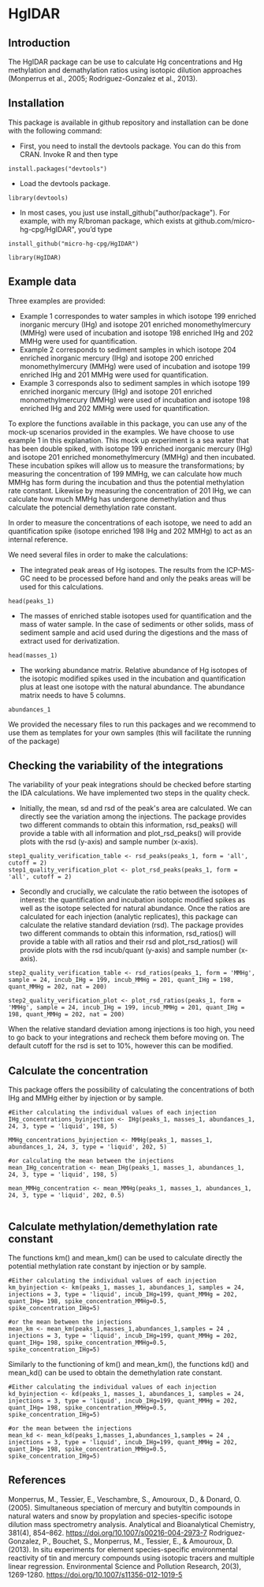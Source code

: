 # HgIDAR

## Introduction

The HgIDAR package can be use to calculate Hg concentrations and Hg methylation and demathylation ratios using isotopic dilution approaches (Monperrus et al., 2005; Rodriguez-Gonzalez et al., 2013). 

## Installation

This package is available in github repository and installation can be done with the following command:

- First, you need to install the devtools package. You can do this from CRAN. Invoke R and then type

```{r, eval=FALSE}
install.packages("devtools")
```
- Load the devtools package.
```{r, eval=FALSE}
library(devtools)
```
- In most cases, you just use install_github("author/package"). For example, with my R/broman package, which exists at github.com/micro-hg-cpg/HgIDAR", you’d type

```{r, eval=FALSE}
install_github("micro-hg-cpg/HgIDAR")
```

```{r setup}
library(HgIDAR)
```

## Example data
Three examples are provided:
- Example 1 correspondes to water samples in which isotope 199 enriched inorganic mercury (IHg) and isotope 201 enriched monomethylmercury (MMHg) were used of incubation and isotope 198 enriched IHg and 202 MMHg were used for quantification. 
- Example 2 corresponds to sediment samples in which isotope 204 enriched inorganic mercury (IHg) and isotope 200 enriched monomethylmercury (MMHg) were used of incubation and isotope 199 enriched IHg and 201 MMHg were used for quantification.
- Example 3 corresponds also to sediment samples in which isotope 199 enriched inorganic mercury (IHg) and isotope 201 enriched monomethylmercury (MMHg) were used of incubation and isotope 198 enriched IHg and 202 MMHg were used for quantification. 

To explore the functions available in this package, you can use any of the  mock-up scenarios provided in the examples. We have choose to use example 1 in this explanation. 
This mock up experiment is a sea water that has been double spiked, with isotope 199 enriched inorganic mercury (IHg) and isotope 201 enriched monomethylmercury (MMHg) and then incubated. These incubation spikes will allow us to measure the transformations; by measuring the concentration of 199 MMHg, we can calculate how much MMHg has form during the incubation and thus the potential methylation rate constant. Likewise by measuring the concentration of 201 IHg, we can calculate how much MMHg has undergone demethylation and thus calculate the potencial demethylation rate constant.

In order to measure the concentrations of each isotope, we need to add an quantification spike (isotope enriched 198 IHg and 202 MMHg) to act as an internal reference.

We need several files in order to make the calculations:

-   The integrated peak areas of Hg isotopes. The results from the ICP-MS-GC need to be processed before hand and only the peaks areas will be used for this calculations.

```{r, example_peaks}
head(peaks_1)

```

-   The masses of enriched stable isotopes used for quantification and the mass of water sample. In the case of sediments or other solids, mass of sediment sample and acid used during the digestions and the mass of extract used for derivatization.

```{r, example_masses}
head(masses_1)
```

-   The  working abundance matrix. Relative abundance of Hg isotopes of the isotopic modified spikes used in the incubation and quantification plus at least one isotope with the natural abundance. The abundance matrix needs to have 5 columns. 

```{r, example_abundance}
abundances_1
```

We provided the necessary files to run this packages and we recommend to use them as templates for your own samples (this will facilitate the running of the package)


## Checking the variability of the integrations

The variability  of your peak integrations should be checked before starting the IDA calculations.
We have implemented two steps in the quality check. 
- Initially, the mean, sd and rsd of the peak's area are calculated. We can directly see the variation among the injections. The package provides two different commands to obtain this information, rsd_peaks() will provide a table with all information and plot_rsd_peaks() will provide plots with the rsd (y-axis) and sample number (x-axis).  

```{r, variability peak check}
step1_quality_verification_table <- rsd_peaks(peaks_1, form = 'all', cutoff = 2)
step1_quality_verification_plot <- plot_rsd_peaks(peaks_1, form = 'all', cutoff = 2)

```

- Secondly and crucially, we calculate the ratio between the isotopes of interest: the quantification and incubation isotopic modified spikes as well as the isotope selected for natural abundance. Once the ratios are calculated for each injection (analytic replicates), this package can calculate the relative standard deviation (rsd). The package provides two different commands to obtain this information, rsd_ratios() will provide a table with all ratios and their rsd and plot_rsd_ratios() will provide plots with the rsd incub/quant (y-axis) and sample number (x-axis).  


```{r, variability ratios check}
step2_quality_verification_table <- rsd_ratios(peaks_1, form = 'MMHg', sample = 24, incub_IHg = 199, incub_MMHg = 201, quant_IHg = 198, quant_MMHg = 202, nat = 200)

step2_quality_verification_plot <- plot_rsd_ratios(peaks_1, form = 'MMHg', sample = 24, incub_IHg = 199, incub_MMHg = 201, quant_IHg = 198, quant_MMHg = 202, nat = 200)

```

When the relative standard deviation among injections is too high, you need to go back to your integrations and recheck them before moving on. The default cutoff for the rsd is set to 10%, however this can be modified. 

## Calculate the concentration 

This package offers the possibility of calculating the concentrations of both IHg and MMHg either by injection or by sample. 

```{r, concentrations}
#Either calculating the individual values of each injection
IHg_concentrations_byinjection <- IHg(peaks_1, masses_1, abundances_1, 24, 3, type = 'liquid', 198, 5)

MMHg_concentrations_byinjection <- MMHg(peaks_1, masses_1, abundances_1, 24, 3, type = 'liquid', 202, 5)

#or calculating the mean between the injections 
mean_IHg_concentration <- mean_IHg(peaks_1, masses_1, abundances_1, 24, 3, type = 'liquid', 198, 5)

mean_MMHg_concentration <- mean_MMHg(peaks_1, masses_1, abundances_1, 24, 3, type = 'liquid', 202, 0.5)


```

## Calculate methylation/demethylation rate constant 

The functions km() and mean_km() can be used to calculate directly the potential methylation rate constant by injection or by sample. 

```{r, methylation}
#Either calculating the individual values of each injection
km_byinjection <- km(peaks_1, masses_1, abundances_1, samples = 24, injections = 3, type = 'liquid', incub_IHg=199, quant_MMHg = 202, quant_IHg= 198, spike_concentration_MMHg=0.5, spike_concentration_IHg=5)

#or the mean between the injections 
mean_km <- mean_km(peaks_1,masses_1,abundances_1,samples = 24 , injections = 3, type = 'liquid', incub_IHg=199, quant_MMHg = 202, quant_IHg= 198, spike_concentration_MMHg=0.5, spike_concentration_IHg=5)

```

Similarly to the functioning of km() and mean_km(), the functions kd() and mean_kd() can be used to obtain the demethylation rate constant. 

```{r, methylation}
#Either calculating the individual values of each injection
kd_byinjection <- kd(peaks_1, masses_1, abundances_1, samples = 24, injections = 3, type = 'liquid', incub_IHg=199, quant_MMHg = 202, quant_IHg= 198, spike_concentration_MMHg=0.5, spike_concentration_IHg=5)

#or the mean between the injections 
mean_kd <- mean_kd(peaks_1,masses_1,abundances_1,samples = 24 , injections = 3, type = 'liquid', incub_IHg=199, quant_MMHg = 202, quant_IHg= 198, spike_concentration_MMHg=0.5, spike_concentration_IHg=5)

```


## References

Monperrus, M., Tessier, E., Veschambre, S., Amouroux, D., & Donard, O. (2005). Simultaneous speciation of mercury and butyltin compounds in natural waters and snow by propylation and species-specific isotope dilution mass spectrometry analysis. Analytical and Bioanalytical Chemistry, 381(4), 854–862. https://doi.org/10.1007/s00216-004-2973-7
Rodriguez-Gonzalez, P., Bouchet, S., Monperrus, M., Tessier, E., & Amouroux, D. (2013). In situ experiments for element species-specific environmental reactivity of tin and mercury compounds using isotopic tracers and multiple linear regression. Environmental Science and Pollution Research, 20(3), 1269-1280. https://doi.org/10.1007/s11356-012-1019-5
